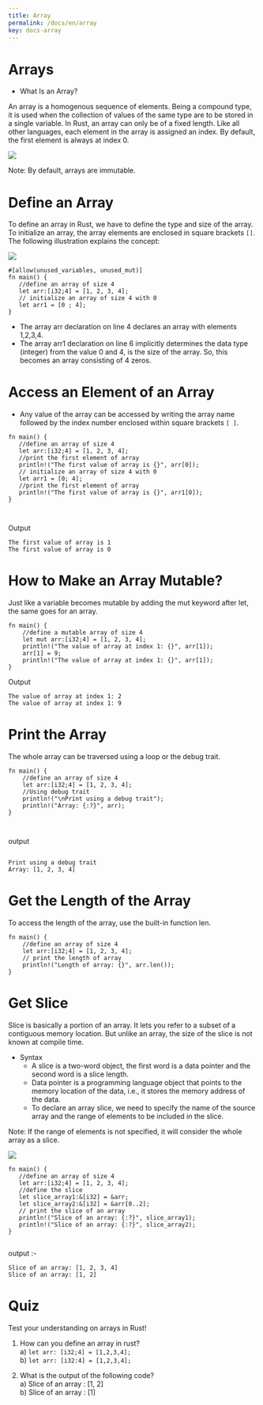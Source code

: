 ```yaml
---
title: Array 
permalink: /docs/en/array
key: docs-array
---
```


# Arrays 

- What Is an Array? 

An array is a homogenous sequence of elements. Being a compound type, it is used when the collection of values of the same type are to be stored in a 
single variable. In Rust, an array can only be of a fixed length. Like all other languages, each element in the array is assigned an index. By default, 
the first element is always at index 0.


![](https://raw.githubusercontent.com/sangam14/RustLabs/master/img/array-size.png)

Note: By default, arrays are immutable.

# Define an Array 

To define an array in Rust, we have to define the type and size of the array. To initialize an array, the array elements are enclosed in square brackets `[]`.
 The following illustration explains the concept:

![](https://raw.githubusercontent.com/sangam14/RustLabs/master/img/array-syntax.png)

```
#[allow(unused_variables, unused_mut)]
fn main() {
   //define an array of size 4
   let arr:[i32;4] = [1, 2, 3, 4]; 
   // initialize an array of size 4 with 0
   let arr1 = [0 ; 4]; 
}

```

- The array arr declaration on line 4 declares an array with elements 1,2,3,4.
- The array arr1 declaration on line 6 implicitly determines the data type (integer) from the value 0 and 4, is the size of the array. 
    So, this becomes an array consisting of 4 zeros.
    
 # Access an Element of an Array 

- Any value of the array can be accessed by writing the array name followed by the index number enclosed within square brackets `[ ]`.

```
fn main() {
   //define an array of size 4
   let arr:[i32;4] = [1, 2, 3, 4]; 
   //print the first element of array
   println!("The first value of array is {}", arr[0]);
   // initialize an array of size 4 with 0
   let arr1 = [0; 4]; 
   //print the first element of array
   println!("The first value of array is {}", arr1[0]);
}



```

Output

```
The first value of array is 1
The first value of array is 0
```

# How to Make an Array Mutable? 


Just like a variable becomes mutable by adding the mut keyword after let, the same goes for an array.

```
fn main() {
    //define a mutable array of size 4
    let mut arr:[i32;4] = [1, 2, 3, 4]; 
    println!("The value of array at index 1: {}", arr[1]);
    arr[1] = 9;
    println!("The value of array at index 1: {}", arr[1]);
}

```
Output

```
The value of array at index 1: 2
The value of array at index 1: 9
```

# Print the Array 

The whole array can be traversed using a loop or the debug trait.

```
fn main() {
    //define an array of size 4
    let arr:[i32;4] = [1, 2, 3, 4]; 
    //Using debug trait
    println!("\nPrint using a debug trait");
    println!("Array: {:?}", arr);
}



```

output 

```

Print using a debug trait
Array: [1, 2, 3, 4]

```

# Get the Length of the Array 

To access the length of the array, use the built-in function len.

```
fn main() {
    //define an array of size 4
    let arr:[i32;4] = [1, 2, 3, 4]; 
    // print the length of array
    println!("Length of array: {}", arr.len());
}

```

# Get Slice 

Slice is basically a portion of an array. It lets you refer to a subset of a contiguous memory location. But unlike an array, the size of the slice is not known at compile time.

- Syntax 
   - A slice is a two-word object, the first word is a data pointer and the second word is a slice length.
   -  Data pointer is a programming language object that points to the memory location of the data, i.e., it stores the memory address of the data.
   - To declare an array slice, we need to specify the name of the source array and the range of elements to be included in the slice.
   
 Note: If the range of elements is not specified, it will consider the whole array as a slice.
 
 ![](https://raw.githubusercontent.com/sangam14/RustLabs/master/img/slice-syntax.png)
 
 ```
 fn main() {
    //define an array of size 4
    let arr:[i32;4] = [1, 2, 3, 4]; 
    //define the slice
    let slice_array1:&[i32] = &arr;
    let slice_array2:&[i32] = &arr[0..2];
    // print the slice of an array
    println!("Slice of an array: {:?}", slice_array1);
    println!("Slice of an array: {:?}", slice_array2);
}
 
 
 ```
 
 output :- 
 
 ```
Slice of an array: [1, 2, 3, 4]
Slice of an array: [1, 2]
 ```


# Quiz 

Test your understanding on arrays in Rust! <br>

1. How can you define an array in rust? <br>
a) ``` let arr: [i32;4] = [1,2,3,4]; ``` <br>
b) ``` let arr: [i32:4] = [1,2,3,4]; ``` <br>

2. What is the output of the following code? <br>
a) Slice of an array : [1, 2] <br>
b) Slice of an array : [1] <br>






